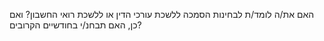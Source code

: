 האם את/ה לומד/ת לבחינות הסמכה ללשכת עורכי הדין או ללשכת רואי החשבון? ואם כן, האם תבחנ/י בחודשיים הקרובים?
